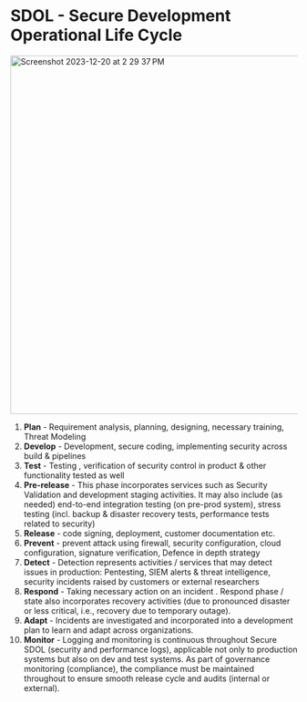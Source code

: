 # SDOL - Secure Development Operational Life Cycle
<img width="630" alt="Screenshot 2023-12-20 at 2 29 37 PM" src="https://github.com/subhamku2020/SDOL/assets/71179793/f397d2a9-31c2-429e-9f72-7a90791355e0">

1. **Plan** - Requirement analysis, planning, designing, necessary training, Threat Modeling
2. **Develop** - Development, secure coding, implementing security across build & pipelines
3. **Test** - Testing , verification of security control in product & other functionality tested as well
4. **Pre-release** -  This phase incorporates services such as Security Validation and development staging activities. It may also include (as needed) end-to-end integration testing (on pre-prod system), stress testing (incl. backup & disaster recovery tests, performance tests related to security) 
5. **Release** - code signing, deployment, customer documentation etc.
6. **Prevent** - prevent attack using firewall, security configuration, cloud configuration, signature verification, Defence in depth strategy
7. **Detect** - Detection represents activities / services that may detect issues in production: Pentesting, SIEM alerts & threat intelligence, security incidents raised by customers or external researchers 
8. **Respond** - Taking necessary action on an incident . Respond phase / state also incorporates recovery activities (due to pronounced disaster or less critical, i.e., recovery due to temporary outage).
9. **Adapt** - Incidents are investigated and incorporated into a development plan to learn and adapt across organizations.
10. **Monitor** - Logging and monitoring is continuous throughout Secure SDOL (security and performance logs), applicable not only to production systems but also on dev and test systems.
                As part of governance monitoring (compliance), the compliance must be maintained throughout to ensure smooth release cycle and audits (internal or external).

